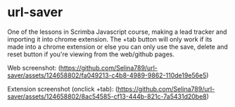 # url-saver
One of the lessons in Scrimba Javascript course, making a lead tracker and importing it into chrome extension.
The +tab button will only work if its made into a chrome extension or else you can only use the save, delete and reset button if you're viewing from the web/github pages.

Web screenshot: (https://github.com/Selina789/url-saver/assets/124658802/fa049213-c4b8-4989-9862-110de19e56e5)

Extension screenshot (onclick +tab): (https://github.com/Selina789/url-saver/assets/124658802/8ac54585-cf13-444b-821c-7a5431d20be8)

